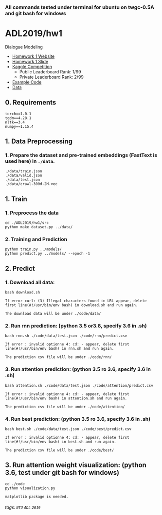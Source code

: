### All commands tested under terminal for ubuntu on twgc-0.5A and git bash for windows

# ADL2019/hw1
Dialogue Modeling
* [Homework 1 Website](https://www.csie.ntu.edu.tw/~miulab/s107-adl/A1)
* [Homework 1 Slide](https://docs.google.com/presentation/d/15LCy7TkJXl2pdz394gSPKY-fkwA3wFusv7h01lWOMSw/edit#slide=id.p)
* [Kaggle Competition](https://www.kaggle.com/c/adl2019-homework-1)
    * Public Leaderboard Rank: 1/99
    * Private Leaderboard Rank: 2/99
* [Example Code](https://drive.google.com/file/d/1KLOEg7x64BAIk8nFJwXaf9eczGjV667e/view)
* [Data](https://www.kaggle.com/c/13262/download-all)


## 0. Requirements
```
torch==1.0.1
tqdm==4.28.1
nltk==3.4
numpy==1.15.4
```

## 1. Data Preprocessing

### 1. Prepare the dataset and pre-trained embeddings (FastText is used here) in `./data`.
```
./data/train.json
./data/valid.json
./data/test.json
./data/crawl-300d-2M.vec
```


## 1. Train

### 1. Preprocess the data
```
cd ./ADL2019/hw1/src
python make_dataset.py ../data/
```

### 2. Training and Prediction
```
python train.py ../models/
python predict.py ../models/ --epoch -1
```


## 2. Predict

### 1. Download all data: 
```
bash download.sh

If error curl: (3) Illegal characters found in URL appear, delete first line(#!/usr/bin/env bash) in download.sh and run again.

The download data will be under ./code/data/
```

### 2. Run rnn prediction: (python 3.5 or3.6, specify 3.6 in .sh)
```
bash rnn.sh ./code/data/test.json ./code/rnn/predict.csv

If error : invalid optionne 4: cd: - appear, delete first line(#!/usr/bin/env bash) in rnn.sh and run again.

The prediction csv file will be under ./code/rnn/
```

### 3. Run attention prediction: (python 3.5 ro 3.6, specify 3.6 in .sh)
```
bash attention.sh ./code/data/test.json ./code/attention/predict.csv

If error : invalid optionne 4: cd: - appear, delete first line(#!/usr/bin/env bash) in attention.sh and run again.

The prediction csv file will be under ./code/attention/
```

### 4. Run best prediction: (python 3.5 ro 3.6, specify 3.6 in .sh)
```
bash best.sh ./code/data/test.json ./code/best/predict.csv

If error : invalid optionne 4: cd: - appear, delete first line(#!/usr/bin/env bash) in best.sh and run again.

The prediction csv file will be under ./code/best/
```


## 3. Run attention weight visualization: (python 3.6, test under git bash for windows)

```
cd ./code
python visualization.py

matplotlib package is needed.
```


###### tags: `NTU` `ADL` `2019`